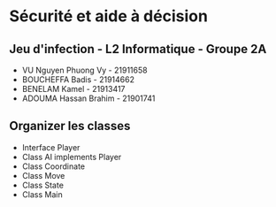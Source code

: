 # Sécurité et aide à décision

## Jeu d'infection - L2 Informatique - Groupe 2A
- VU Nguyen Phuong Vy - 21911658
- BOUCHEFFA Badis - 21914662
- BENELAM Kamel - 21913417
- ADOUMA Hassan Brahim - 21901741

## Organizer les classes
- Interface Player
- Class AI implements Player
- Class Coordinate
- Class Move
- Class State
- Class Main
